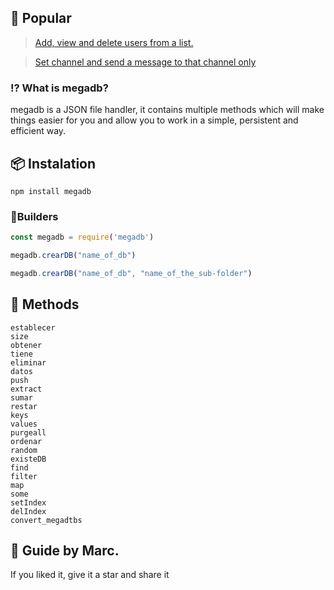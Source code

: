 ##  📖 Popular

> [Add, view and delete users from a list.](https://github.com/elmarcz/Guide-megadb/blob/main/src/Add-and-delete-usersUS.js)

> [Set channel and send a message to that channel only]()

### ⁉ What is megadb? 
megadb is a JSON file handler, it contains multiple methods which will make things easier for you and allow you to work in a simple, persistent and efficient way.

## 📦 Instalation
```
npm install megadb
```
### 🧱Builders
```js
const megadb = require('megadb')

megadb.crearDB("name_of_db")

megadb.crearDB("name_of_db", "name_of_the_sub-folder")
```
## 🗻 Methods
```
establecer
size
obtener
tiene
eliminar
datos
push
extract
sumar
restar
keys
values
purgeall
ordenar
random
existeDB
find
filter
map
some
setIndex
delIndex
convert_megadtbs
```
## 👤 Guide by Marc.
 If you liked it, give it a star and share it
